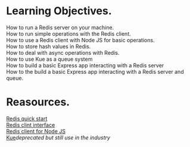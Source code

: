 # Learning Objectives.  
How to run a Redis server on your machine.  
How to run simple operations with the Redis client.  
How to use a Redis client with Node JS for basic operations.  
How to store hash values in Redis.  
How to deal with async operations with Redis.  
How to use Kue as a queue system  
How to build a basic Express app interacting with a Redis server  
How to the build a basic Express app interacting with a Redis server and queue.  

# Reasources.  
[Redis quick start](https://redis.io/docs/latest/integrate/)  
[Redis clint interface](https://redis.io/docs/latest/develop/connect/cli/)  
[Redis client for Node JS](https://github.com/redis/node-redis)  
[Kue](https://github.com/Automattic/kue)_deprecated but still use in the industry_
